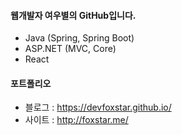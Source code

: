#### 웹개발자 여우별의 GitHub입니다.

* Java (Spring, Spring Boot)
* ASP.NET (MVC, Core)
* React

#### 포트폴리오

* 블로그 : https://devfoxstar.github.io/
* 사이트 : http://foxstar.me/
